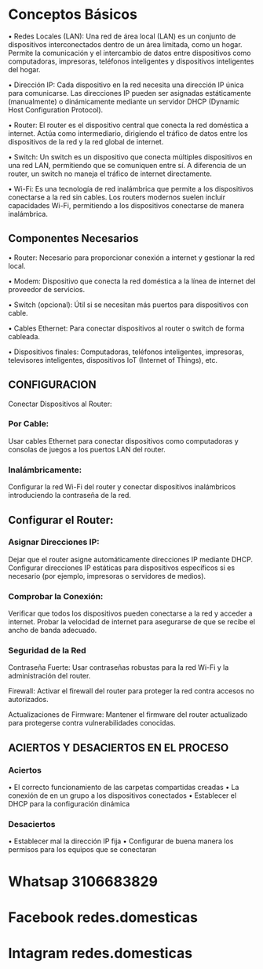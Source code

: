 # Conceptos Básicos

•	Redes Locales (LAN): Una red de área local (LAN) es un conjunto de dispositivos interconectados dentro de un área limitada, como un hogar. Permite la comunicación y el intercambio de datos entre dispositivos como computadoras, impresoras, teléfonos inteligentes y dispositivos inteligentes del hogar.

 

•	Dirección IP: Cada dispositivo en la red necesita una dirección IP única para comunicarse. Las direcciones IP pueden ser asignadas estáticamente (manualmente) o dinámicamente mediante un servidor DHCP (Dynamic Host Configuration Protocol).
 


•	Router: El router es el dispositivo central que conecta la red doméstica a internet. Actúa como intermediario, dirigiendo el tráfico de datos entre los dispositivos de la red y la red global de internet.

 

•	Switch: Un switch es un dispositivo que conecta múltiples dispositivos en una red LAN, permitiendo que se comuniquen entre sí. A diferencia de un router, un switch no maneja el tráfico de internet directamente.
 

•	Wi-Fi: Es una tecnología de red inalámbrica que permite a los dispositivos conectarse a la red sin cables. Los routers modernos suelen incluir capacidades Wi-Fi, permitiendo a los dispositivos conectarse de manera inalámbrica.

 

## Componentes Necesarios

•	Router: Necesario para proporcionar conexión a internet y gestionar la red local.

•	Modem: Dispositivo que conecta la red doméstica a la línea de internet del proveedor de servicios.

•	Switch (opcional): Útil si se necesitan más puertos para dispositivos con cable.

•	Cables Ethernet: Para conectar dispositivos al router o switch de forma cableada.

•	Dispositivos finales: Computadoras, teléfonos inteligentes, impresoras, televisores inteligentes, dispositivos IoT (Internet of Things), etc.


## CONFIGURACION

Conectar Dispositivos al Router:

### Por Cable: 
Usar cables Ethernet para conectar dispositivos como computadoras y consolas de juegos a los puertos LAN del router.

### Inalámbricamente: 

Configurar la red Wi-Fi del router y conectar dispositivos inalámbricos introduciendo la contraseña de la red.

## Configurar el Router:

### Asignar Direcciones IP:

Dejar que el router asigne automáticamente direcciones IP mediante DHCP.
Configurar direcciones IP estáticas para dispositivos específicos si es necesario (por ejemplo, impresoras o servidores de medios).

### Comprobar la Conexión:

Verificar que todos los dispositivos pueden conectarse a la red y acceder a internet.
Probar la velocidad de internet para asegurarse de que se recibe el ancho de banda adecuado.

### Seguridad de la Red

 Contraseña Fuerte: Usar contraseñas robustas para la red Wi-Fi y la administración del router.

 Firewall: Activar el firewall del router para proteger la red contra accesos no autorizados.

 Actualizaciones de Firmware: Mantener el firmware del router actualizado para protegerse contra vulnerabilidades conocidas.

## ACIERTOS Y DESACIERTOS EN EL PROCESO

### Aciertos

•	El correcto funcionamiento de las carpetas compartidas creadas
•	La conexión de en un grupo a los dispositivos conectados
•	Establecer el DHCP para la configuración dinámica

### Desaciertos

•	Establecer mal la dirección IP fija
•	Configurar de buena manera los permisos para los equipos que se conectaran


# Whatsap 3106683829
# Facebook redes.domesticas
# Intagram redes.domesticas
